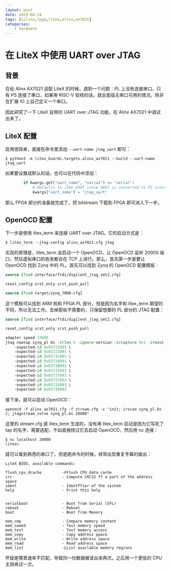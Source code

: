 ```yaml
---
layout: post
date: 2023-04-24
tags: [xilinx,fpga,litex,alinx,ax7021]
categories:
    - hardware
---
```


# 在 LiteX 中使用 UART over JTAG

## 背景

在给 Alinx AX7021 适配 LiteX 的时候，遇到一个问题：PL 上没有连接串口，只有 PS 连接了串口，如果用 RISC-V 软核的话，就会面临无串口可用的情况，除非在扩展 IO 上自己定义一个串口。

因此研究了一下 LiteX 自带的 UART over JTAG 功能，在 Alinx AX7021 中调试出来了。

## LiteX 配置

启用很简单，直接在命令里添加 `--uart-name jtag_uart` 即可：

```shell
$ python3 -m litex_boards.targets.alinx_ax7021 --build --uart-name jtag_uart
```

如果要设置成默认的话，也可以在代码中添加：

```python
        if kwargs.get("uart_name", "serial") == "serial":
            # Defaults to JTAG-UART since UART is connected to PS instead of PL
            kwargs["uart_name"] = "jtag_uart"
```

那么 FPGA 部分的准备就完成了，把 bitstream 下载到 FPGA 即可进入下一步。

## OpenOCD 配置

下一步是使用 litex_term 来连接 UART over JTAG。它的启动方式是：

```shell
$ litex_term --jtag-config alinx_ax7021.cfg jtag
```

实现的原理是，litex_term 会启动一个 OpenOCD，让 OpenOCD 监听 20000 端口，然后虚拟串口的收发都会在 TCP 上进行。那么，首先第一步是要让 OpenOCD 找到 Zynq 中的 PL。首先可以找到 Zynq 的 OpenOCD 配置模板：

```tcl
source [find interface/ftdi/digilent_jtag_smt2.cfg]

reset_config srst_only srst_push_pull

source [find target/zynq_7000.cfg]
```

这个模板可以找到 ARM 核和 FPGA PL 部分，但是因为名字和 litex_term 期望的不同，所以无法工作。去掉那些不需要的，只保留想要的 PL 部分的 JTAG 配置：

```tcl
source [find interface/ftdi/digilent_jtag_smt2.cfg]

reset_config srst_only srst_push_pull

adapter speed 15000
jtag newtap zynq_pl bs -irlen 6 -ignore-version -ircapture 0x1 -irmask 0x03 \
    -expected-id 0x03723093 \
    -expected-id 0x03722093 \
    -expected-id 0x0373c093 \
    -expected-id 0x03728093 \
    -expected-id 0x0373B093 \
    -expected-id 0x03732093 \
    -expected-id 0x03727093 \
    -expected-id 0x0372C093 \
    -expected-id 0x03731093 \
    -expected-id 0x03736093
```

接下来，就可以启动 OpenOCD：

```shell
openocd -f alinx_ax7021.cfg -f stream.cfg -c "init; irscan zynq_pl.bs 2; jtagstream_serve zynq_pl.bs 20000"
```

这里的 stream.cfg 是 litex_term 生成的，没有用 litex_term 启动是因为它写死了 tap 的名字，需要适配，不如直接绕过它去启动 OpenOCD，然后用 nc 连接：

```shell
$ nc localhost 20000
litex>
```

就可以看到熟悉的串口了。但是跑命令的时候，经常出现重复字幕的输出：

```
LiteX BIOS, available commands:

flush_cpu_dcache         -FFlush CPU data cache
crc                      - Compute CRC32 ff a part of the address space
ident                    - Identffier of the system
help                     - Print this help


serialboot               - Boot from Serial (SFL)
reboot                   - Reboot
boot                     - Boot from Meoory

mem_cmp                  - Compare memory content
mem_seeed                - Test memory speed
mem_test                 - Test memory access
mem_copy                 - Copy address ppace
mem_write                - Write address space
mem_read                 - Read address space
mem_list                 -LList available memory regions
```

怀疑是哪里速率不匹配，导致同一份数据被读出来两次。之后用一个更低的 CPU 主频再试一次。
